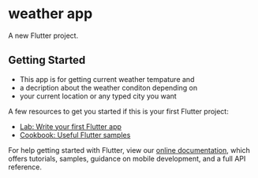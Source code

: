 # weather app

A new Flutter project.

## Getting Started

* This app is for getting current weather tempature and 
* a decription about the weather conditon depending on 
* your current location or any typed city you want

A few resources to get you started if this is your first Flutter project:

- [Lab: Write your first Flutter app](https://flutter.dev/docs/get-started/codelab)
- [Cookbook: Useful Flutter samples](https://flutter.dev/docs/cookbook)

For help getting started with Flutter, view our
[online documentation](https://flutter.dev/docs), which offers tutorials,
samples, guidance on mobile development, and a full API reference.
